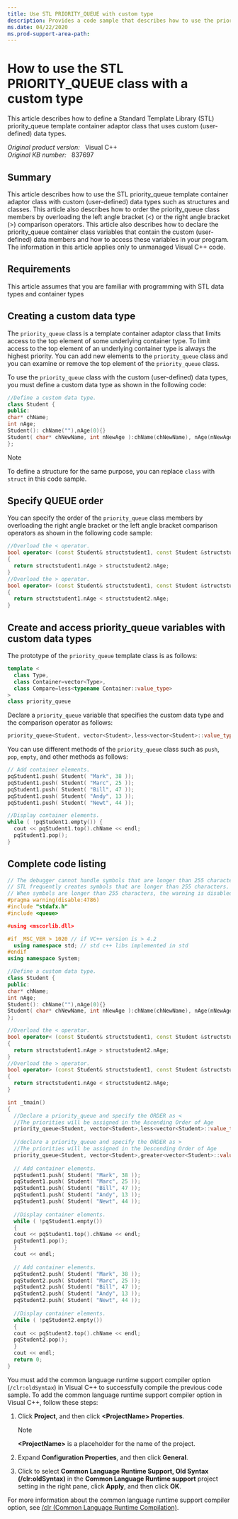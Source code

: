 ```yaml
---
title: Use STL PRIORITY_QUEUE with custom type
description: Provides a code sample that describes how to use the priority_queue template container of STL with custom types like classes and structures.
ms.date: 04/22/2020
ms.prod-support-area-path:
---
```

# How to use the STL PRIORITY_QUEUE class with a custom type

This article describes how to define a Standard Template Library (STL) priority_queue template container adaptor class that uses custom (user-defined) data types.

_Original product version:_ &nbsp; Visual C++  
_Original KB number:_ &nbsp; 837697

## Summary

This article describes how to use the STL priority_queue template container adaptor class with custom (user-defined) data types such as structures and classes. This article also describes how to order the priority_queue class members by overloading the left angle bracket (<) or the right angle bracket (>) comparison operators. This article also describes how to declare the priority_queue container class variables that contain the custom (user-defined) data members and how to access these variables in your program. The information in this article applies only to unmanaged Visual C++ code.

## Requirements

This article assumes that you are familiar with programming with STL data types and container types

## Creating a custom data type

The `priority_queue` class is a template container adaptor class that limits access to the top element of some underlying container type. To limit access to the top element of an underlying container type is always the highest priority. You can add new elements to the `priority_queue` class and you can examine or remove the top element of the `priority_queue` class.

To use the `priority_queue` class with the custom (user-defined) data types, you must define a custom data type as shown in the following code:

```cpp
//Define a custom data type.
class Student {
public:
char* chName;
int nAge;
Student(): chName(""),nAge(0){}
Student( char* chNewName, int nNewAge ):chName(chNewName), nAge(nNewAge){}
};
```

> [!NOTE]
> To define a structure for the same purpose, you can replace `class` with `struct` in this code sample.

## Specify QUEUE order

You can specify the order of the `priority_queue` class members by overloading the right angle bracket or the left angle bracket comparison operators as shown in the following code sample:

```cpp
//Overload the < operator.
bool operator< (const Student& structstudent1, const Student &structstudent2)
{
  return structstudent1.nAge > structstudent2.nAge;
}
//Overload the > operator.
bool operator> (const Student& structstudent1, const Student &structstudent2)
{
  return structstudent1.nAge < structstudent2.nAge;
}
```

## Create and access priority_queue variables with custom data types

The prototype of the `priority_queue` template class is as follows:

```cpp
template <
  class Type,
  class Container=vector<Type>,
  class Compare=less<typename Container::value_type> 
>
class priority_queue
```

Declare a `priority_queue` variable that specifies the custom data type and the comparison operator as follows:

```cpp
priority_queue<Student, vector<Student>,less<vector<Student>::value_type> > pqStudent1;
```

You can use different methods of the `priority_queue` class such as `push`, `pop`, `empty`, and other methods as follows:

```cpp
// Add container elements.
pqStudent1.push( Student( "Mark", 38 ));
pqStudent1.push( Student( "Marc", 25 ));
pqStudent1.push( Student( "Bill", 47 ));
pqStudent1.push( Student( "Andy", 13 ));
pqStudent1.push( Student( "Newt", 44 ));

//Display container elements.
while ( !pqStudent1.empty()) {
  cout << pqStudent1.top().chName << endl;
  pqStudent1.pop();
}
```

## Complete code listing

```cpp
// The debugger cannot handle symbols that are longer than 255 characters.
// STL frequently creates symbols that are longer than 255 characters.
// When symbols are longer than 255 characters, the warning is disabled.
#pragma warning(disable:4786)
#include "stdafx.h"
#include <queue>

#using <mscorlib.dll>

#if _MSC_VER > 1020 // if VC++ version is > 4.2
  using namespace std; // std c++ libs implemented in std
#endif
using namespace System;

//Define a custom data type.
class Student {
public:
char* chName;
int nAge;
Student(): chName(""),nAge(0){}
Student( char* chNewName, int nNewAge ):chName(chNewName), nAge(nNewAge){}
};

//Overload the < operator.
bool operator< (const Student& structstudent1, const Student &structstudent2)
{
  return structstudent1.nAge > structstudent2.nAge;
}
//Overload the > operator.
bool operator> (const Student& structstudent1, const Student &structstudent2)
{
  return structstudent1.nAge < structstudent2.nAge;
}

int _tmain()
{
  //Declare a priority_queue and specify the ORDER as <
  //The priorities will be assigned in the Ascending Order of Age
  priority_queue<Student, vector<Student>,less<vector<Student>::value_type> > pqStudent1;
  
  //declare a priority_queue and specify the ORDER as >
  //The priorities will be assigned in the Descending Order of Age
  priority_queue<Student, vector<Student>,greater<vector<Student>::value_type> > pqStudent2;
  
  // Add container elements.
  pqStudent1.push( Student( "Mark", 38 ));
  pqStudent1.push( Student( "Marc", 25 ));
  pqStudent1.push( Student( "Bill", 47 ));
  pqStudent1.push( Student( "Andy", 13 ));
  pqStudent1.push( Student( "Newt", 44 ));
  
  //Display container elements.
  while ( !pqStudent1.empty())
  {
  cout << pqStudent1.top().chName << endl;
  pqStudent1.pop();
  }
  cout << endl;
  
  // Add container elements.
  pqStudent2.push( Student( "Mark", 38 ));
  pqStudent2.push( Student( "Marc", 25 ));
  pqStudent2.push( Student( "Bill", 47 ));
  pqStudent2.push( Student( "Andy", 13 ));
  pqStudent2.push( Student( "Newt", 44 ));
  
  //Display container elements.
  while ( !pqStudent2.empty())
  {
  cout << pqStudent2.top().chName << endl;
  pqStudent2.pop();
  }
  cout << endl;
  return 0;
}
```

You must add the common language runtime support compiler option (`/clr:oldSyntax`) in Visual C++ to successfully compile the previous code sample. To add the common language runtime support compiler option in Visual C++, follow these steps:

1. Click **Project**, and then click **\<ProjectName> Properties**.

    > [!NOTE]
    > **\<ProjectName>** is a placeholder for the name of the project.
2. Expand **Configuration Properties**, and then click **General**.
3. Click to select **Common Language Runtime Support, Old Syntax (/clr:oldSyntax)** in the **Common Language Runtime support** project setting in the right pane, click **Apply**, and then click **OK**.

For more information about the common language runtime support compiler option, see [/clr (Common Language Runtime Compilation)](/cpp/build/reference/clr-common-language-runtime-compilation).
